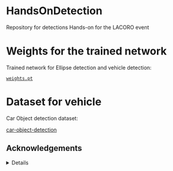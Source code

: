 # HandsOnDetection
Repository for detections Hands-on for the LACORO event 


# Weights for the trained network
Trained network for Ellipse detection and vehicle detection:

[`weights.pt`](https://drive.google.com/file/d/17L1apJwf6TWzn9Kt1YmxMdV-FPd2Hh0I/view?usp=sharing)

# Dataset for vehicle
Car Object detection dataset: 

[car-object-detection](https://drive.google.com/drive/folders/1Xkak8cDZB2WGyJlcsinW2XZ7b7UKOZcN?usp=sharing)

## Acknowledgements

<details>
C.-Y. Wang, A. Bochkovskiy, H.-Y. M. Liao, Yolov7: Trainable bag-of-freebies sets new state-of-the-art
724 for real-time object detectors, in: Proceedings of the IEEE/CVF Conference on Computer Vision and
725 Pattern Recognition, 2023, pp. 7464–7475 

* [https://github.com/WongKinYiu/yolov7](https://github.com/WongKinYiu/yolov7)

</details>
